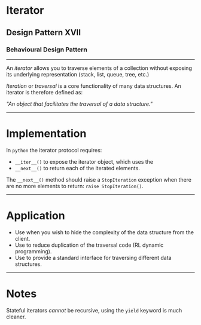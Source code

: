 # Iterator
## Design Pattern XVII
### Behavioural Design Pattern
----

An *_iterator_* allows you to traverse elements of a collection without exposing its underlying representation (stack, list, queue, tree, etc.)

_*Iteration*_ or _traversal_ is a core functionality of many data structures. An iterator is therefore defined as:

_"An object that facilitates the traversal of a data structure."_


---
# Implementation

In `python` the iterator protocol requires:

- `__iter__()` to expose the iterator object, which uses the
- `__next__()` to return each of the iterated elements.


The `__next__()` method should raise a `StopIteration` exception when there are no more elements to return: `raise StopIteration()`.


---
# Application

- Use when you wish to hide the complexity of the data structure from the client.
- Use to reduce duplication of the traversal code (RL dynamic programming).
- Use to provide a standard interface for traversing different data structures.

---
# Notes

Stateful iterators _*cannot*_ be recursive, using the `yield` keyword is much cleaner.
